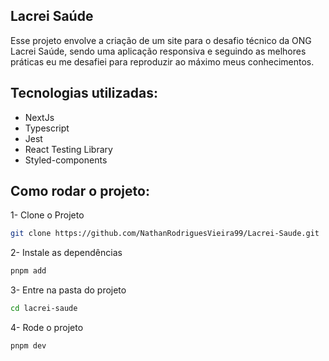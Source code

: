 ## Lacrei Saúde
Esse projeto envolve a criação de um site para o desafio técnico da ONG Lacrei Saúde, sendo uma aplicação responsiva e seguindo as melhores práticas eu me desafiei para reproduzir ao máximo meus conhecimentos.

## Tecnologias utilizadas:
- NextJs
- Typescript
- Jest
- React Testing Library
- Styled-components 


## Como rodar o projeto:

1- Clone o Projeto

```bash
git clone https://github.com/NathanRodriguesVieira99/Lacrei-Saude.git
```

2- Instale as dependências 

```bash
pnpm add
```

3- Entre na pasta do projeto

```bash
cd lacrei-saude
```

4- Rode o projeto

```bash
pnpm dev
```